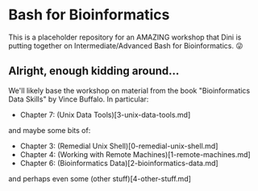 # Bash for Bioinformatics

This is a placeholder repository for an AMAZING workshop that Dini is putting together on Intermediate/Advanced Bash for Bioinformatics.  😜

## Alright, enough kidding around...

We'll likely base the workshop on material from the book "Bioinformatics Data Skills" by Vince Buffalo.  In particular:

- Chapter 7: (Unix Data Tools)[3-unix-data-tools.md]

and maybe some bits of:

- Chapter 3: (Remedial Unix Shell)[0-remedial-unix-shell.md]
- Chapter 4: (Working with Remote Machines)[1-remote-machines.md]
- Chapter 6: (Bioinformatics Data)[2-bioinformatics-data.md]

and perhaps even some (other stuff)[4-other-stuff.md]


